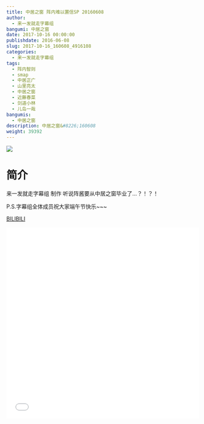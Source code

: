 ```yaml
---
title: 中居之窗 阵内难以置信SP 20160608
author: 
  - 来一发就走字幕组
bangumi: 中居之窗
date: 2017-10-16 00:00:00
publishdate: 2016-06-08
slug: 2017-10-16_160608_4916108
categories: 
  - 来一发就走字幕组
tags: 
  - 阵内智则
  - smap
  - 中居正广
  - 山里亮太
  - 中居之窗
  - 近藤春菜
  - 剑道小林
  - 儿岛一哉
bangumis: 
  - 中居之窗
description: 中居之窗&#8226;160608
weight: 39392
---
```


![](https://i.imgur.com/3sAKv5X.jpg)

# 简介  
来一发就走字幕组 制作 听说阵酱要从中居之窗毕业了…？！？！


P.S.字幕组全体成员祝大家端午节快乐~~~

  [BILIBILI](https://www.bilibili.com/video/av4916108/)


  <iframe src="//www.bilibili.com/html/html5player.html?cid=7983487&aid=4916108" width="100%" height="500" frameborder="0" allowfullscreen="allowfullscreen"></iframe>
